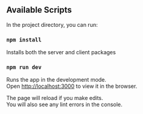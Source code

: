 
## Available Scripts

In the project directory, you can run:

### `npm install`

Installs both the server and client packages

### `npm run dev`

Runs the app in the development mode.<br />
Open [http://localhost:3000](http://localhost:3000) to view it in the browser.

The page will reload if you make edits.<br />
You will also see any lint errors in the console.